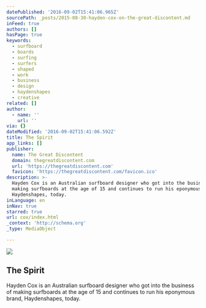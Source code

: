 ```yaml
---
datePublished: '2016-09-02T15:41:06.965Z'
sourcePath: _posts/2015-08-30-hayden-cox-on-the-great-discontent.md
inFeed: true
authors: []
hasPage: true
keywords:
  - surfboard
  - boards
  - surfing
  - surfers
  - shaped
  - work
  - business
  - design
  - haydenshapes
  - creative
related: []
author:
  - name: ''
    url: ''
via: {}
dateModified: '2016-09-02T15:41:06.592Z'
title: The Spirit
app_links: []
publisher:
  name: The Great Discontent
  domain: thegreatdiscontent.com
  url: 'https://thegreatdiscontent.com'
  favicon: 'https://thegreatdiscontent.com/favicon.ico'
description: >-
  Hayden Cox is an Australian surfboard designer who got into the business of
  making surfboards at the age of 15 and continues to run his eponymous brand,
  Haydenshapes, today.
inLanguage: en
inNav: true
starred: true
url: cox/index.html
_context: 'http://schema.org'
_type: MediaObject

---
```

<article style=""><img src="https://s3-us-west-2.amazonaws.com/the-grid-img/p/25a273a29727165c49ebe435db292be58d90cc9e.jpg" /><h1>The Spirit</h1><p>Hayden Cox is an Australian surfboard designer who got into the business of making surfboards at the age of 15 and continues to run his eponymous brand, Haydenshapes, today.</p></article>